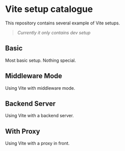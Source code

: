 # Vite setup catalogue

This repository contains several example of Vite setups.

> *Currently it only contains dev setup*

## Basic
Most basic setup. Nothing special.

## Middleware Mode
Using Vite with middleware mode.

## Backend Server
Using Vite with a backend server.

## With Proxy
Using Vite with a proxy in front.
